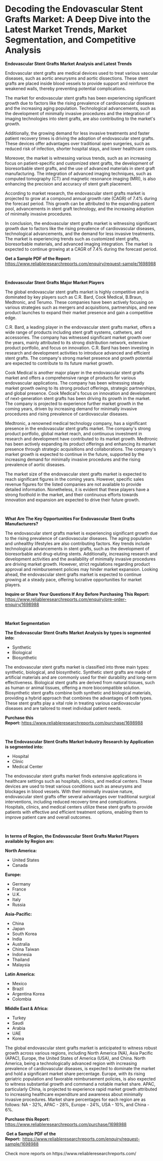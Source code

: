 <p><h1>Decoding the Endovascular Stent Grafts Market: A Deep Dive into the Latest Market Trends, Market Segmentation, and Competitive Analysis</h1></p><p><strong>Endovascular Stent Grafts Market Analysis and Latest Trends</strong></p>
<p><p>Endovascular stent grafts are medical devices used to treat various vascular diseases, such as aortic aneurysms and aortic dissections. These stent grafts are placed inside blood vessels to provide support and reinforce the weakened walls, thereby preventing potential complications.</p><p>The market for endovascular stent grafts has been experiencing significant growth due to factors like the rising prevalence of cardiovascular diseases and the increasing aging population. Technological advancements, such as the development of minimally invasive procedures and the integration of imaging technologies into stent grafts, are also contributing to the market's growth.</p><p>Additionally, the growing demand for less invasive treatments and faster patient recovery times is driving the adoption of endovascular stent grafts. These devices offer advantages over traditional open surgeries, such as reduced risk of infection, shorter hospital stays, and lower healthcare costs.</p><p>Moreover, the market is witnessing various trends, such as an increasing focus on patient-specific and customized stent grafts, the development of bioresorbable stent grafts, and the use of advanced materials in stent graft manufacturing. The integration of advanced imaging techniques, such as computed tomography (CT) and magnetic resonance imaging (MRI), is also enhancing the precision and accuracy of stent graft placement.</p><p>According to market research, the endovascular stent grafts market is projected to grow at a compound annual growth rate (CAGR) of 7.4% during the forecast period. This growth can be attributed to the expanding patient pool, advancements in stent graft technology, and the increasing adoption of minimally invasive procedures.</p><p>In conclusion, the endovascular stent grafts market is witnessing significant growth due to factors like the rising prevalence of cardiovascular diseases, technological advancements, and the demand for less invasive treatments. The market is experiencing trends such as customized stent grafts, bioresorbable materials, and advanced imaging integration. The market is expected to continue growing at a CAGR of 7.4% during the forecast period.</p></p>
<p><strong>Get a Sample PDF of the Report:&nbsp;</strong> <a href="https://www.reliableresearchreports.com/enquiry/request-sample/1698988">https://www.reliableresearchreports.com/enquiry/request-sample/1698988</a></p>
<p>&nbsp;</p>
<p><strong>Endovascular Stent Grafts Major Market Players</strong></p>
<p><p>The global endovascular stent grafts market is highly competitive and is dominated by key players such as C.R. Bard, Cook Medical, B.Braun, Medtronic, and Terumo. These companies have been actively focusing on various strategies such as mergers and acquisitions, partnerships, and new product launches to expand their market presence and gain a competitive edge.</p><p>C.R. Bard, a leading player in the endovascular stent grafts market, offers a wide range of products including stent graft systems, catheters, and accessories. The company has witnessed significant market growth over the years, mainly attributed to its strong distribution network, extensive product portfolio, and focus on innovation. C.R. Bard has been investing in research and development activities to introduce advanced and efficient stent grafts. The company's strong market presence and growth potential are expected to contribute to its future market growth.</p><p>Cook Medical is another major player in the endovascular stent grafts market and offers a comprehensive range of products for various endovascular applications. The company has been witnessing steady market growth owing to its strong product offerings, strategic partnerships, and global presence. Cook Medical's focus on innovation and development of next-generation stent grafts has been driving its growth in the market. The company is projected to experience further market growth in the coming years, driven by increasing demand for minimally invasive procedures and rising prevalence of cardiovascular diseases.</p><p>Medtronic, a renowned medical technology company, has a significant presence in the endovascular stent grafts market. The company's strong product portfolio, global market reach, and continuous investment in research and development have contributed to its market growth. Medtronic has been actively expanding its product offerings and enhancing its market presence through strategic acquisitions and collaborations. The company's market growth is expected to continue in the future, supported by the increasing demand for minimally invasive procedures and the rising prevalence of aortic diseases.</p><p>The market size of the endovascular stent grafts market is expected to reach significant figures in the coming years. However, specific sales revenue figures for the listed companies are not available to provide detailed information. Nonetheless, it is evident that these players have a strong foothold in the market, and their continuous efforts towards innovation and expansion are expected to drive their future growth.</p></p>
<p>&nbsp;</p>
<p><strong>What Are The Key Opportunities For Endovascular Stent Grafts Manufacturers?</strong></p>
<p><p>The endovascular stent grafts market is experiencing significant growth due to the rising prevalence of cardiovascular diseases. The aging population and unhealthy lifestyles are also contributing factors. Key trends include technological advancements in stent grafts, such as the development of bioresorbable and drug-eluting stents. Additionally, increasing research and development activities and the availability of minimally invasive procedures are driving market growth. However, strict regulations regarding product approval and reimbursement policies may hinder market expansion. Looking ahead, the endovascular stent grafts market is expected to continue growing at a steady pace, offering lucrative opportunities for market players.</p></p>
<p><strong>Inquire or Share Your Questions If Any Before Purchasing This Report:</strong> <a href="https://www.reliableresearchreports.com/enquiry/pre-order-enquiry/1698988">https://www.reliableresearchreports.com/enquiry/pre-order-enquiry/1698988</a></p>
<p>&nbsp;</p>
<p><strong>Market Segmentation</strong></p>
<p><strong>The Endovascular Stent Grafts Market Analysis by types is segmented into:</strong></p>
<p><ul><li>Synthetic</li><li>Biological</li><li>Biosynthetic</li></ul></p>
<p><p>The endovascular stent grafts market is classified into three main types: synthetic, biological, and biosynthetic. Synthetic stent grafts are made of artificial materials and are commonly used for their durability and long-term effectiveness. Biological stent grafts are derived from natural tissues, such as human or animal tissues, offering a more biocompatible solution. Biosynthetic stent grafts combine both synthetic and biological materials, providing a hybrid approach that combines the advantages of both types. These stent grafts play a vital role in treating various cardiovascular diseases and are tailored to meet individual patient needs.</p></p>
<p><strong>Purchase this Report:&nbsp;</strong><a href="https://www.reliableresearchreports.com/purchase/1698988">https://www.reliableresearchreports.com/purchase/1698988</a></p>
<p>&nbsp;</p>
<p><strong>The Endovascular Stent Grafts Market Industry Research by Application is segmented into:</strong></p>
<p><ul><li>Hospital</li><li>Clinic</li><li>Medical Center</li></ul></p>
<p><p>The endovascular stent grafts market finds extensive applications in healthcare settings such as hospitals, clinics, and medical centers. These devices are used to treat various conditions such as aneurysms and blockages in blood vessels. With their minimally invasive nature, endovascular stent grafts offer several advantages over traditional surgical interventions, including reduced recovery time and complications. Hospitals, clinics, and medical centers utilize these stent grafts to provide patients with effective and efficient treatment options, enabling them to improve patient care and overall outcomes.</p></p>
<p>&nbsp;</p>
<p><strong>In terms of Region, the Endovascular Stent Grafts Market Players available by Region are:</strong></p>
<p>
    <p> <strong> North America: </strong>
        <ul>
            <li>United States</li>
            <li>Canada</li>
        </ul>
        </p> 
    <p> <strong> Europe: </strong>
        <ul>
            <li>Germany</li>
            <li>France</li>
            <li>U.K.</li>
            <li>Italy</li>
            <li>Russia</li>
        </ul>
        </p> 
    <p> <strong> Asia-Pacific: </strong>
        <ul>
            <li>China</li>
            <li>Japan</li>
            <li>South Korea</li>
            <li>India</li>
            <li>Australia</li>
            <li>China Taiwan</li>
            <li>Indonesia</li>
            <li>Thailand</li>
            <li>Malaysia</li>
        </ul>
        </p> 
    <p> <strong> Latin America: </strong>
        <ul>
            <li>Mexico</li>
            <li>Brazil</li>
            <li>Argentina Korea</li>
            <li>Colombia</li>
        </ul>
        </p> 
    <p> <strong> Middle East & Africa: </strong>
        <ul>
            <li>Turkey</li>
            <li>Saudi</li>
            <li>Arabia</li>
            <li>UAE</li>
            <li>Korea</li>
        </ul>
    </p>
    </p>
<p><p>The global endovascular stent grafts market is anticipated to witness robust growth across various regions, including North America (NA), Asia Pacific (APAC), Europe, the United States of America (USA), and China. North America, being a technologically advanced region with increasing prevalence of cardiovascular diseases, is expected to dominate the market and hold a significant market share percentage. Europe, with its rising geriatric population and favorable reimbursement policies, is also expected to witness substantial growth and command a notable market share. APAC, particularly China, is projected to experience rapid market growth attributed to increasing healthcare expenditure and awareness about minimally invasive procedures. Market share percentages for each region are as follows: NA - 32%, APAC - 28%, Europe - 24%, USA - 10%, and China - 6%.</p></p>
<p><strong>Purchase this Report: </strong><a href="https://www.reliableresearchreports.com/purchase/1698988">https://www.reliableresearchreports.com/purchase/1698988</a></p>
<p>&nbsp;<strong>Get a Sample PDF of the Report:&nbsp;&nbsp;</strong><a href="https://www.reliableresearchreports.com/enquiry/request-sample/1698988">https://www.reliableresearchreports.com/enquiry/request-sample/1698988</a></p>
<p><strong></strong></p>
<p>Check more reports on https://www.reliableresearchreports.com/</p>